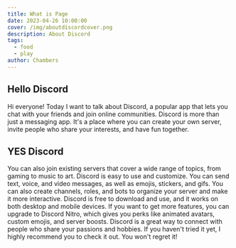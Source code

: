 ```yaml
---
title: What is Page
date: 2023-04-26 10:00:00
cover: /img/aboutdiscordcover.png
description: About Discord
tags:
  - food
  - play
author: Chambers
---
```

## H﻿ello Discord

Hi everyone! Today I want to talk about Discord, a popular app that lets you chat with your friends and join online communities. Discord is more than just a messaging app. It's a place where you can create your own server, invite people who share your interests, and have fun together. 



## Y﻿ES Discord

You can also join existing servers that cover a wide range of topics, from gaming to music to art. Discord is easy to use and customize. You can send text, voice, and video messages, as well as emojis, stickers, and gifs. You can also create channels, roles, and bots to organize your server and make it more interactive. Discord is free to download and use, and it works on both desktop and mobile devices. If you want to get more features, you can upgrade to Discord Nitro, which gives you perks like animated avatars, custom emojis, and server boosts. Discord is a great way to connect with people who share your passions and hobbies. If you haven't tried it yet, I highly recommend you to check it out. You won't regret it!